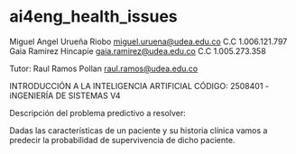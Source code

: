 # ai4eng_health_issues

Miguel Angel Urueña Riobo		miguel.uruena@udea.edu.co
					C.C 1.006.121.797
Gaia Ramirez Hincapíe		gaia.ramirez@udea.edu.co
					C.C 1.005.273.358

Tutor: 
Raul Ramos Pollan			raul.ramos@udea.edu.co


INTRODUCCIÓN A LA INTELIGENCIA ARTIFICIAL
CÓDIGO: 2508401 - iNGENIERÍA DE SISTEMAS V4

Descripción del problema predictivo a resolver:

Dadas las características de un paciente y su historia clínica vamos a predecir la probabilidad de supervivencia de dicho paciente.
